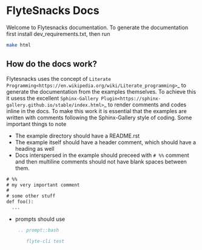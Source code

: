 # FlyteSnacks Docs
Welcome to Flytesnacks documentation. To generate the documentation first
install dev_requirements.txt, then run

```bash
make html
```

## How do the docs work?
Flytesnacks uses the concept of `Literate Programming<https://en.wikipedia.org/wiki/Literate_programming>`_  to generate the documentation from the examples themselves. To achieve this it usess the excellent `Sphinx-Gallery Plugin<https://sphinx-gallery.github.io/stable/index.html>`_ to render comments and codes inline in the docs. 
To make this work it is essential that the examples are written with comments following the Sphinx-Gallery style of coding. Some important things to note
 - The example directory should have a README.rst
 - The example itself should have a header comment, which should have a heading
   as well
 - Docs interspersed in the example should preceed with `# %%` comment and then
   multiline comments should not have blank spaces between them.
  ```rst
  # %%
  # my very important comment
  #
  # some other stuff
  def foo(): 
    ...
  ```
 - prompts should use 
   ```rst
    .. prompt::bash

       flyte-cli test
   ```

